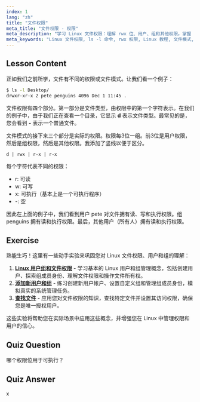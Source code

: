 ```yaml
---
index: 1
lang: "zh"
title: "文件权限"
meta_title: "文件权限 - 权限"
meta_description: "学习 Linux 文件权限：理解 rwx 位、用户、组和其他权限。掌握 `ls -l` 输出，适合初学者。开始您的 Linux 之旅！"
meta_keywords: "Linux 文件权限, ls -l 命令, rwx 权限, Linux 教程, 文件模式, Linux 初学者, Linux 指南"
---
```


## Lesson Content

正如我们之前所学，文件有不同的权限或文件模式。让我们看一个例子：

```bash
$ ls -l Desktop/
drwxr-xr-x 2 pete penguins 4096 Dec 1 11:45 .
```

文件权限有四个部分。第一部分是文件类型，由权限中的第一个字符表示。在我们的例子中，由于我们正在查看一个目录，它显示 **d** 表示文件类型。最常见的是，您会看到 **-** 表示一个普通文件。

文件模式的接下来三个部分是实际的权限。权限每3位一组。前3位是用户权限，然后是组权限，然后是其他权限。我添加了竖线以便于区分。

```plaintext
d | rwx | r-x | r-x
```

每个字符代表不同的权限：

- r: 可读
- w: 可写
- x: 可执行（基本上是一个可执行程序）
- -: 空

因此在上面的例子中，我们看到用户 pete 对文件拥有读、写和执行权限。组 penguins 拥有读和执行权限。最后，其他用户（所有人）拥有读和执行权限。

## Exercise

熟能生巧！这里有一些动手实验来巩固您对 Linux 文件权限、用户和组的理解：

1. **[Linux 用户组和文件权限](https://labex.io/zh/labs/linux-linux-user-group-and-file-permissions-18002)** - 学习基本的 Linux 用户和组管理概念，包括创建用户、探索组成员身份、理解文件权限和操作文件所有权。
2. **[添加新用户和组](https://labex.io/zh/labs/linux-add-new-user-and-group-17987)** - 练习创建新用户帐户、设置自定义组和管理组成员身份，模拟真实的系统管理任务。
3. **[查找文件](https://labex.io/zh/labs/linux-find-a-file-17993)** - 应用您对文件权限的知识，查找特定文件并设置其访问权限，确保您是唯一授权用户。

这些实验将帮助您在实际场景中应用这些概念，并增强您在 Linux 中管理权限和用户的信心。

## Quiz Question

哪个权限位用于可执行？

## Quiz Answer

x
